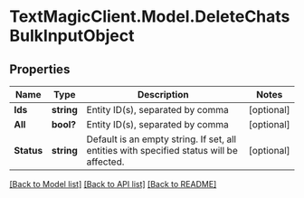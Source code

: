 # TextMagicClient.Model.DeleteChatsBulkInputObject
## Properties

Name | Type | Description | Notes
------------ | ------------- | ------------- | -------------
**Ids** | **string** | Entity ID(s), separated by comma | [optional] 
**All** | **bool?** | Entity ID(s), separated by comma | [optional] 
**Status** | **string** | Default is an empty string. If set, all entities with specified status will be affected. | [optional] 

[[Back to Model list]](../README.md#documentation-for-models) [[Back to API list]](../README.md#documentation-for-api-endpoints) [[Back to README]](../README.md)


